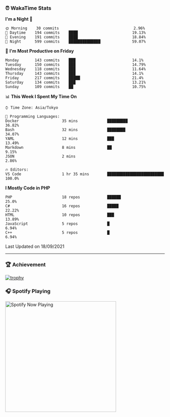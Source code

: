 ### ⏰ WakaTime Stats


<!--START_SECTION:waka-->
**I'm a Night 🦉** 

```text
🌞 Morning    30 commits                                 2.96% 
🌆 Daytime    194 commits    ████                        19.13% 
🌃 Evening    191 commits    ████                        18.84% 
🌙 Night      599 commits    ██████████████              59.07%

```
📅 **I'm Most Productive on Friday** 

```text
Monday       143 commits    ███                         14.1% 
Tuesday      150 commits    ███                         14.79% 
Wednesday    118 commits    ███                         11.64% 
Thursday     143 commits    ███                         14.1% 
Friday       217 commits    █████                       21.4% 
Saturday     134 commits    ███                         13.21% 
Sunday       109 commits    ██                          10.75%

```


📊 **This Week I Spent My Time On** 

```text
⌚︎ Time Zone: Asia/Tokyo

💬 Programming Languages: 
Docker                   35 mins             █████████                   36.82% 
Bash                     32 mins             ████████                    34.07% 
YAML                     12 mins             ███                         13.49% 
Markdown                 8 mins              ██                          9.15% 
JSON                     2 mins                                          2.86%

🔥 Editors: 
VS Code                  1 hr 35 mins        █████████████████████████   100.0%

```

**I Mostly Code in PHP** 

```text
PHP                      18 repos            ██████                      25.0% 
C#                       16 repos            █████                       22.22% 
HTML                     10 repos            ███                         13.89% 
JavaScript               5 repos             █                           6.94% 
C++                      5 repos             █                           6.94%

```



 Last Updated on 18/09/2021
<!--END_SECTION:waka-->

---

### 🏆 Achievement

[![trophy](https://github-profile-trophy.vercel.app/?username=Slime-hatena&theme=flat&no-bg=true&no-frame=true&column=8)](https://github.com/ryo-ma/github-profile-trophy)

### 🎧 Spotify Playing

[<img src="https://spotify-now-playing-slime-hatena.vercel.app/api/spotify-playing" alt="Spotify Now Playing" width="350" />](https://open.spotify.com/user/slime_hatena)

<!--
**Slime-hatena/Slime-hatena** is a ✨ _special_ ✨ repository because its `README.md` (this file) appears on your GitHub profile.

Here are some ideas to get you started:

- 🔭 I’m currently working on ...
- 🌱 I’m currently learning ...
- 👯 I’m looking to collaborate on ...
- 🤔 I’m looking for help with ...
- 💬 Ask me about ...
- 📫 How to reach me: ...
- 😄 Pronouns: ...
- ⚡ Fun fact: ...
-->
